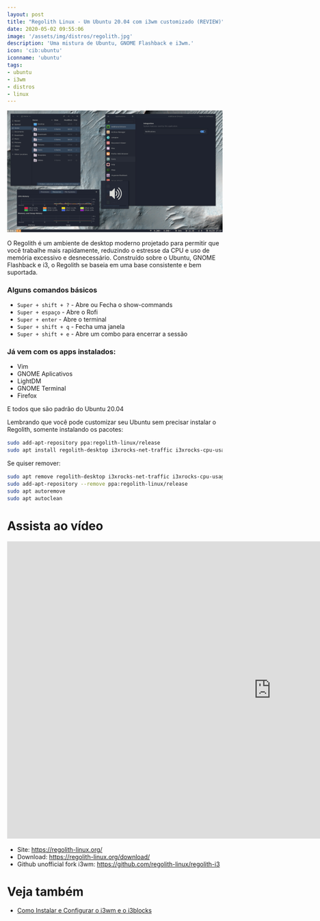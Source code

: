 ```yaml
---
layout: post
title: "Regolith Linux - Um Ubuntu 20.04 com i3wm customizado (REVIEW)"
date: 2020-05-02 09:55:06
image: '/assets/img/distros/regolith.jpg'
description: 'Uma mistura de Ubuntu, GNOME Flashback e i3wm.'
icon: 'cib:ubuntu'
iconname: 'ubuntu'
tags:
- ubuntu
- i3wm
- distros
- linux
---
```


![Regolith Linux - Um Ubuntu 20.04 com i3wm customizado (REVIEW)](/assets/img/distros/regolith.jpg)

O Regolith é um ambiente de desktop moderno projetado para permitir que você trabalhe mais rapidamente, reduzindo o estresse da CPU e uso de memória excessivo e desnecessário. Construído sobre o Ubuntu, GNOME Flashback e i3, o Regolith se baseia em uma base consistente e bem suportada.

### Alguns comandos básicos
+ `Super + shift + ?` - Abre ou Fecha o show-commands
+ `Super + espaço` - Abre o Rofi
+ `Super + enter` - Abre o terminal
+ `Super + shift + q` - Fecha uma janela
+ `Super + shift + e` - Abre um combo para encerrar a sessão

### Já vem com os apps instalados:
+ Vim
+ GNOME Aplicativos
+ LightDM
+ GNOME Terminal
+ Firefox

E todos que são padrão do Ubuntu 20.04

Lembrando que você pode customizar seu Ubuntu sem precisar instalar o Regolith, somente instalando os pacotes:
```sh
sudo add-apt-repository ppa:regolith-linux/release
sudo apt install regolith-desktop i3xrocks-net-traffic i3xrocks-cpu-usage i3xrocks-time
```

Se quiser remover:
```sh
sudo apt remove regolith-desktop i3xrocks-net-traffic i3xrocks-cpu-usage i3xrocks-time
sudo add-apt-repository --remove ppa:regolith-linux/release
sudo apt autoremove
sudo apt autoclean
```

# Assista ao vídeo

<iframe width="1234" height="694" src="https://www.youtube.com/embed/7oK0hy_olJE" frameborder="0" allow="accelerometer; autoplay; encrypted-media; gyroscope; picture-in-picture" allowfullscreen></iframe>


+ Site: <https://regolith-linux.org/>
+ Download: <https://regolith-linux.org/download/>
+ Github unofficial fork i3wm: <https://github.com/regolith-linux/regolith-i3>

# Veja também
+ [Como Instalar e Configurar o i3wm e o i3blocks](https://www.youtube.com/watch?v=-geUXpuOJBU)
